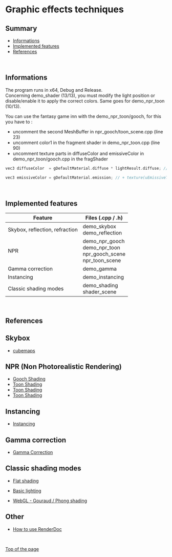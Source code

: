 # **Graphic effects techniques**

## **Summary**
- [Informations](#Informations)
- [Implemented features](#Implemented-features)
- [References](#References)

<br>

## **Informations**

The program runs in x64, Debug and Release.  
Concerning demo_shader (13/13), you must modify the light position or disable/enable it to apply the correct colors.
Same goes for demo_npr_toon (10/13).

You can use the fantasy game inn with the demo_npr_toon/gooch, for this you have to :
- uncomment the second MeshBuffer in npr_gooch/toon_scene.cpp (line 23)
- uncomment color1 in the fragment shader in demo_npr_toon.cpp (line 90)
- uncomment texture parts in diffuseColor and emissiveColor in demo_npr_toon/gooch.cpp
in the fragShader
``` c++       
vec3 diffuseColor  = gDefaultMaterial.diffuse * lightResult.diffuse; // * texture(uDiffuseTexture, vUV).rgb;
```
```c++
vec3 emissiveColor = gDefaultMaterial.emission; // + texture(uEmissiveTexture, vUV).rgb;
```

<br>

## **Implemented features**

Feature                            | Files (.cpp / .h)
-------                            | ------
Skybox, reflection, refraction     | demo_skybox <br> demo_reflection
NPR                                | demo_npr_gooch<br>demo_npr_toon <br>                                  npr_gooch_scene<br>npr_toon_scene
Gamma correction                   | demo_gamma
Instancing                         | demo_instancing
Classic shading modes              | demo_shading <br> shader_scene

<br>

## **References**

Skybox
---

- [cubemaps](https://learnopengl.com/Advanced-OpenGL/Cubemaps)

NPR (Non Photorealistic Rendering)
---
- [Gooch Shading](https://rendermeapangolin.wordpress.com/2015/05/07/gooch-shading/)
- [Toon Shading](http://www.lighthouse3d.com/tutorials/glsl-12-tutorial/toon-shading/)
- [Toon Shading](https://stackoverflow.com/questions/5795829/using-opengl-toon-shader-in-glsl)
- [Toon Shading](https://github.com/aglobus/toon-shading)

Instancing
---
- [Instancing](https://learnopengl.com/Advanced-OpenGL/Instancing)

Gamma correction
---
- [Gamma Correction](https://learnopengl.com/Advanced-Lighting/Gamma-Correction)

Classic shading modes
---
- [Flat shading](https://www.mauriciopoppe.com/notes/computer-graphics/surface-shading/flat-shading/)

- [Basic lighting](https://learnopengl.com/Lighting/Basic-Lighting)

- [WebGL - Gouraud / Phong shading](http://www.cs.toronto.edu/~jacobson/phong-demo/)

Other
---
- [How to use RenderDoc](https://www.youtube.com/watch?v=ngz4NHiigIw)

<br>

[Top of the page](#Summary)
